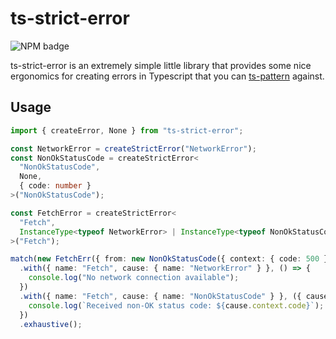 # ts-strict-error

![NPM badge](https://img.shields.io/npm/v/ts-strict-error)

ts-strict-error is an extremely simple little library that provides some nice ergonomics for creating errors in Typescript that you can [ts-pattern][ts-pattern] against.

[ts-pattern]: https://github.com/gvergnaud/ts-pattern

## Usage

```ts
import { createError, None } from "ts-strict-error";

const NetworkError = createStrictError("NetworkError");
const NonOkStatusCode = createStrictError<
  "NonOkStatusCode",
  None,
  { code: number }
>("NonOkStatusCode");

const FetchError = createStrictError<
  "Fetch",
  InstanceType<typeof NetworkError> | InstanceType<typeof NonOkStatusCode>
>("Fetch");

match(new FetchErr({ from: new NonOkStatusCode({ context: { code: 500 } }) }))
  .with({ name: "Fetch", cause: { name: "NetworkError" } }, () => {
    console.log("No network connection available");
  })
  .with({ name: "Fetch", cause: { name: "NonOkStatusCode" } }, ({ cause }) => {
    console.log(`Received non-OK status code: ${cause.context.code}`);
  })
  .exhaustive();
```
